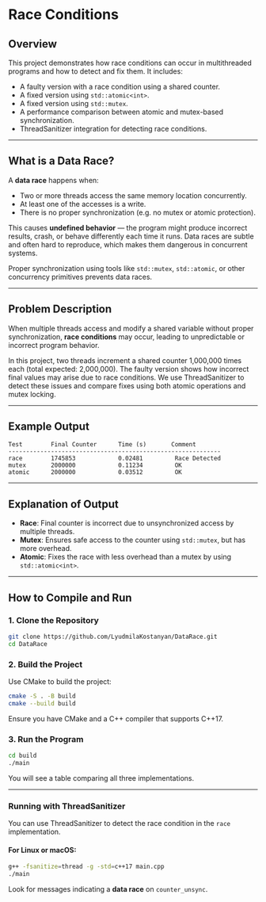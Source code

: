 # Race Conditions

## Overview

This project demonstrates how race conditions can occur in multithreaded programs and how to detect and fix them. It includes:

* A faulty version with a race condition using a shared counter.
* A fixed version using `std::atomic<int>`.
* A fixed version using `std::mutex`.
* A performance comparison between atomic and mutex-based synchronization.
* ThreadSanitizer integration for detecting race conditions.

---

## What is a Data Race?

A **data race** happens when:

* Two or more threads access the same memory location concurrently.
* At least one of the accesses is a write.
* There is no proper synchronization (e.g. no mutex or atomic protection).

This causes **undefined behavior** — the program might produce incorrect results, crash, or behave differently each time it runs. Data races are subtle and often hard to reproduce, which makes them dangerous in concurrent systems.

Proper synchronization using tools like `std::mutex`, `std::atomic`, or other concurrency primitives prevents data races.

---

## Problem Description

When multiple threads access and modify a shared variable without proper synchronization, **race conditions** may occur, leading to unpredictable or incorrect program behavior.

In this project, two threads increment a shared counter 1,000,000 times each (total expected: 2,000,000). The faulty version shows how incorrect final values may arise due to race conditions. We use ThreadSanitizer to detect these issues and compare fixes using both atomic operations and mutex locking.

---

## Example Output

```
Test        Final Counter      Time (s)       Comment
------------------------------------------------------------
race        1745853            0.02481         Race Detected
mutex       2000000            0.11234         OK
atomic      2000000            0.03512         OK
```

---

## Explanation of Output

* **Race**: Final counter is incorrect due to unsynchronized access by multiple threads.
* **Mutex**: Ensures safe access to the counter using `std::mutex`, but has more overhead.
* **Atomic**: Fixes the race with less overhead than a mutex by using `std::atomic<int>`.

---

## How to Compile and Run

### 1. Clone the Repository

```bash
git clone https://github.com/LyudmilaKostanyan/DataRace.git
cd DataRace
```

### 2. Build the Project

Use CMake to build the project:

```bash
cmake -S . -B build
cmake --build build
```

Ensure you have CMake and a C++ compiler that supports C++17.

### 3. Run the Program

```bash
cd build
./main
```

You will see a table comparing all three implementations.

---

### Running with ThreadSanitizer

You can use ThreadSanitizer to detect the race condition in the `race` implementation.

#### For Linux or macOS:

```bash
g++ -fsanitize=thread -g -std=c++17 main.cpp
./main
```

Look for messages indicating a **data race** on `counter_unsync`.
